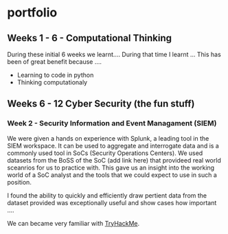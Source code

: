 # portfolio

## Weeks 1 - 6 - Computational Thinking

During these initial 6 weeks we learnt.... During that time I learnt ... This has been of great benefit because .... 

 - Learning to code in python
 - Thinking computationaly



## Weeks 6 - 12 Cyber Security (the fun stuff)

### Week 2 - Security Information and Event Managament (SIEM)

We were given a hands on experience with Splunk, a leading tool in the SIEM workspace. It can be used to aggregate and interrogate data and is a commonly used tool in SoCs (Security Operations Centers). We used datasets from the BoSS of the SoC (add link here) that provideed real world sceanrios for us to practice with. This gave us an insight into the working world of a SoC analyst and the tools that we could expect to use in such a position. 

I found the ability to quickly and efficiently draw pertient data from the dataset provided was exceptionally useful and show cases how important .... 

We can became very familiar with [TryHackMe](https://tryhackme.com/).
